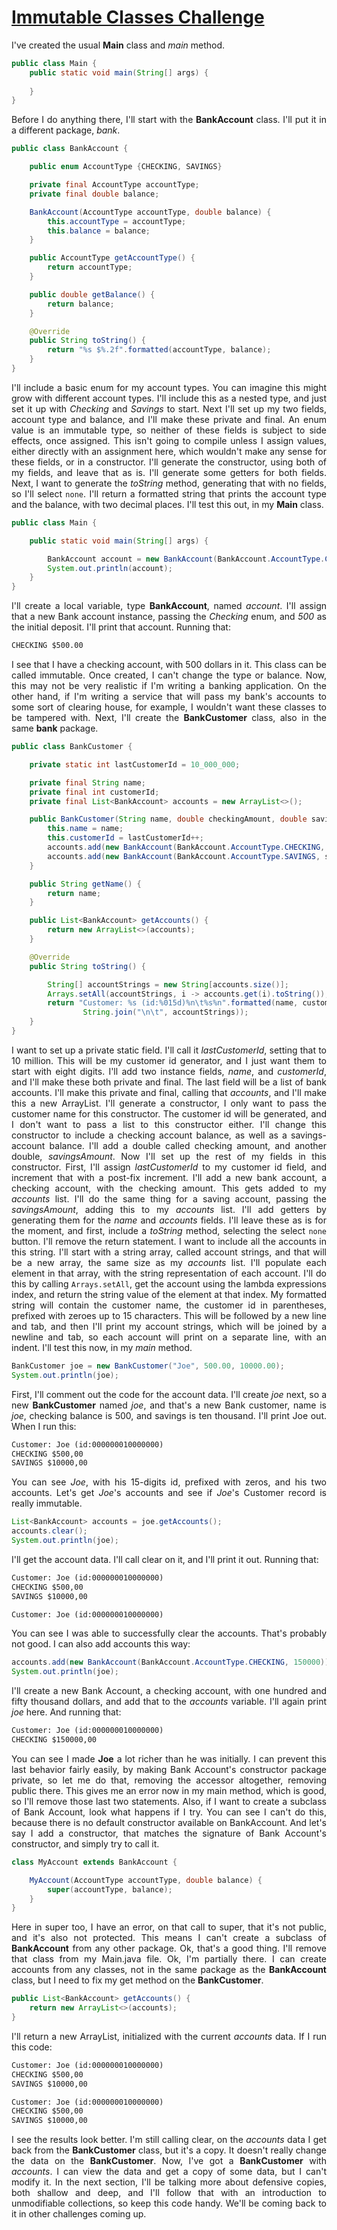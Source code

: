 # [Immutable Classes Challenge]()
<div align="justify">

I've created the usual **Main** class and _main_ method.

```java  
public class Main {
    public static void main(String[] args) {
        
    }
}
```

Before I do anything there, I'll start with the **BankAccount** class.
I'll put it in a different package, _bank_.

```java  
public class BankAccount {

    public enum AccountType {CHECKING, SAVINGS}

    private final AccountType accountType;
    private final double balance;

    BankAccount(AccountType accountType, double balance) {
        this.accountType = accountType;
        this.balance = balance;
    }

    public AccountType getAccountType() {
        return accountType;
    }

    public double getBalance() {
        return balance;
    }

    @Override
    public String toString() {
        return "%s $%.2f".formatted(accountType, balance);
    }
}
```

I'll include a basic enum for my account types. 
You can imagine this might grow with different account types.
I'll include this as a nested type, 
and just set it up with _Checking_ and _Savings_ to start. 
Next I'll set up my two fields, account type and balance, 
and I'll make these private and final. 
An enum value is an immutable type, 
so neither of these fields is subject to side effects, once assigned. 
This isn't going to compile unless I assign values, 
either directly with an assignment here, 
which wouldn't make any sense for these fields, 
or in a constructor. 
I'll generate the constructor, using both of my fields, 
and leave that as is. 
I'll generate some getters for both fields. 
Next, I want to generate the _toString_ method,
generating that with no fields, so I'll select `none`. 
I'll return a formatted string 
that prints the account type and the balance, 
with two decimal places. 
I'll test this out, in my **Main** class.

```java  
public class Main {

    public static void main(String[] args) {

        BankAccount account = new BankAccount(BankAccount.AccountType.CHECKING, 500);
        System.out.println(account);
    }
}
```

I'll create a local variable, type **BankAccount**, named _account_. 
I'll assign that a new Bank account instance, 
passing the _Checking_ enum, 
and _500_ as the initial deposit. 
I'll print that account. 
Running that:

```html  
CHECKING $500.00
```

I see that I have a checking account, with 500 dollars in it. 
This class can be called immutable. 
Once created, I can't change the type or balance. 
Now, this may not be very realistic 
if I'm writing a banking application. 
On the other hand, if I'm writing a service 
that will pass my bank's accounts 
to some sort of clearing house, for example, 
I wouldn't want these classes to be tampered with.
Next, I'll create the **BankCustomer** class, 
also in the same **bank** package.

```java  
public class BankCustomer {

    private static int lastCustomerId = 10_000_000;

    private final String name;
    private final int customerId;
    private final List<BankAccount> accounts = new ArrayList<>();

    public BankCustomer(String name, double checkingAmount, double savingsAmount) {
        this.name = name;
        this.customerId = lastCustomerId++;
        accounts.add(new BankAccount(BankAccount.AccountType.CHECKING, checkingAmount));
        accounts.add(new BankAccount(BankAccount.AccountType.SAVINGS, savingsAmount));
    }

    public String getName() {
        return name;
    }

    public List<BankAccount> getAccounts() {
        return new ArrayList<>(accounts);
    }

    @Override
    public String toString() {

        String[] accountStrings = new String[accounts.size()];
        Arrays.setAll(accountStrings, i -> accounts.get(i).toString());
        return "Customer: %s (id:%015d)%n\t%s%n".formatted(name, customerId,
                String.join("\n\t", accountStrings));
    }
}
```

I want to set up a private static field. 
I'll call it _lastCustomerId_, 
setting that to 10 million. 
This will be my customer id generator, 
and I just want them to start with eight digits. 
I'll add two instance fields, _name_, and _customerId_, 
and I'll make these both private and final. 
The last field will be a list of bank accounts. 
I'll make this private and final, calling that _accounts_, 
and I'll make this a new ArrayList.
I'll generate a constructor, I only want 
to pass the customer name for this constructor. 
The customer id will be generated, 
and I don't want to pass a list to this constructor either. 
I'll change this constructor to include a checking account balance, 
as well as a savings-account balance. 
I'll add a double called checking amount, 
and another double, _savingsAmount_. 
Now I'll set up the rest of my fields in this constructor. 
First, I'll assign _lastCustomerId_ to my customer id field, 
and increment that with a post-fix increment. 
I'll add a new bank account, a checking account, 
with the checking amount. 
This gets added to my _accounts_ list. 
I'll do the same thing for a saving account, 
passing the _savingsAmount_, 
adding this to my _accounts_ list. 
I'll add getters by generating them 
for the _name_ and _accounts_ fields. 
I'll leave these as is for the moment, and first, 
include a _toString_ method, 
selecting the select `none` button. 
I'll remove the return statement. 
I want to include all the accounts in this string. 
I'll start with a string array, called account strings, 
and that will be a new array, 
the same size as my _accounts_ list. 
I'll populate each element in that array, 
with the string representation of each account. 
I'll do this by calling `Arrays.setAll`, 
get the account using the lambda expressions index, 
and return the string value of the element at that index. 
My formatted string will contain the customer name, 
the customer id in parentheses, prefixed with zeroes up to 15 characters. 
This will be followed by a new line and tab, 
and then I'll print my account strings, 
which will be joined by a newline and tab, 
so each account will print on a separate line, with an indent. 
I'll test this now, in my _main_ method.

```java  
BankCustomer joe = new BankCustomer("Joe", 500.00, 10000.00);
System.out.println(joe);
```

First, I'll comment out the code for the account data. 
I'll create _joe_ next, so a new **BankCustomer** named _joe_, 
and that's a new Bank customer, name is _joe_, 
checking balance is 500, and savings is ten thousand. 
I'll print Joe out.
When I run this:

```html  
Customer: Joe (id:000000010000000)
CHECKING $500,00
SAVINGS $10000,00
```
                        
You can see _Joe_, with his 15-digits id, prefixed with zeros, 
and his two accounts. 
Let's get _Joe_'s accounts and see 
if _Joe_'s Customer record is really immutable.

```java  
List<BankAccount> accounts = joe.getAccounts();
accounts.clear();
System.out.println(joe);
```

I'll get the account data. 
I'll call clear on it, 
and I'll print it out. 
Running that:

```html  
Customer: Joe (id:000000010000000)
CHECKING $500,00
SAVINGS $10000,00

Customer: Joe (id:000000010000000)
```
                    
You can see I was able to successfully clear the accounts. 
That's probably not good. 
I can also add accounts this way:

```java  
accounts.add(new BankAccount(BankAccount.AccountType.CHECKING, 150000));
System.out.println(joe);
```

I'll create a new Bank Account, a checking account, 
with one hundred and fifty thousand dollars, 
and add that to the _accounts_ variable. 
I'll again print _joe_ here. 
And running that:

```html  
Customer: Joe (id:000000010000000)
CHECKING $150000,00
```
                        
You can see I made **Joe** a lot richer than he was initially. 
I can prevent this last behavior fairly easily, 
by making Bank Account's constructor package private, 
so let me do that, removing the accessor altogether, 
removing public there. 
This gives me an error now in my main method, 
which is good, so I'll remove those last two statements.
Also, if I want to create a subclass of Bank Account, 
look what happens if I try. 
You can see I can't do this,
because there is no default constructor available on BankAccount. 
And let's say I add a constructor, 
that matches the signature of Bank Account's constructor, 
and simply try to call it. 

```java  
class MyAccount extends BankAccount {

    MyAccount(AccountType accountType, double balance) {
        super(accountType, balance);
    }
}
```

Here in super too, 
I have an error, on that call to super, 
that it's not public, and it's also not protected. 
This means I can't create a subclass of **BankAccount**
from any other package. 
Ok, that's a good thing.
I'll remove that class from my Main.java file. 
Ok, I'm partially there. 
I can create accounts from any classes, 
not in the same package as the **BankAccount** class, 
but I need to fix my get method on the **BankCustomer**.

```java  
public List<BankAccount> getAccounts() {
    return new ArrayList<>(accounts);
}
```

I'll return a new ArrayList, 
initialized with the current _accounts_ data. 
If I run this code:

```html  
Customer: Joe (id:000000010000000)
CHECKING $500,00
SAVINGS $10000,00

Customer: Joe (id:000000010000000)
CHECKING $500,00
SAVINGS $10000,00
```

I see the results look better. 
I'm still calling clear, on the _accounts_ data 
I get back from the **BankCustomer** class,
but it's a copy. 
It doesn't really change the data on the **BankCustomer**. 
Now, I've got a **BankCustomer** with _accounts_.
I can view the data and get a copy of some data, 
but I can't modify it. 
In the next section, I'll be talking more about defensive copies, 
both shallow and deep, and I'll follow that with an introduction 
to unmodifiable collections, so keep this code handy. 
We'll be coming back to it in other challenges coming up.
</div>